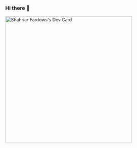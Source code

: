 ### Hi there 👋

<!--
**Shahriar-Fardows/Shahriar-Fardows** is a ✨ _special_ ✨ repository because its `README.md` (this file) appears on your GitHub profile.

Here are some ideas to get you started:

- 🔭 I’m currently working on ...
- 🌱 I’m currently learning ...
- 👯 I’m looking to collaborate on ...
- 🤔 I’m looking for help with ...
- 💬 Ask me about ...
- 📫 How to reach me: ...
- 😄 Pronouns: ...
- ⚡ Fun fact: ...
-->
<a href="https://app.daily.dev/shahriarfardows"><img src="https://api.daily.dev/devcards/f31088abbdf341e8ba4d5fe2f00548a3.png?r=skb" width="400" alt="Shahriar Fardows's Dev Card"/></a>
